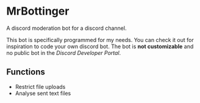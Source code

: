 # MrBottinger

A discord moderation bot for a discord channel.

This bot is specifically programmed for my needs. You can check it out for inspiration to code your own discord bot. The bot is **not customizable** and no public bot in the *Discord Developer Portal*.

## Functions

- Restrict file uploads
- Analyse sent text files


